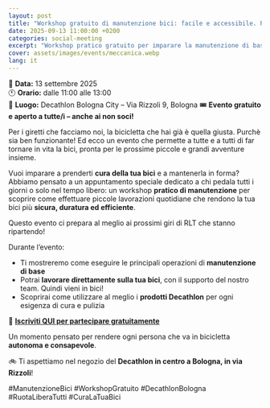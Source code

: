 ```yaml
---
layout: post
title: "Workshop gratuito di manutenzione bici: facile e accessibile. Proprio in centro a Bologna!"
date: 2025-09-13 11:00:00 +0200
categories: social-meeting
excerpt: "Workshop pratico gratuito per imparare la manutenzione di base della bici"
cover: assets/images/events/meccanica.webp
lang: it
---
```


📅 **Data:** 13 settembre 2025  
🕚 **Orario:** dalle 11:00 alle 13:00  
📍 **Luogo:** Decathlon Bologna City – Via Rizzoli 9, Bologna
🎟️ **Evento gratuito e aperto a tutte/i – anche ai non soci!**

Per i giretti che facciamo noi, la bicicletta che hai già è quella giusta. Purchè sia ben funzionante! 
Ed ecco un evento che permette a tutte e a tutti di far tornare in vita la bici, pronta per le prossime piccole e grandi avventure insieme. 

Vuoi imparare a prenderti **cura della tua bici** e a mantenerla in forma?
Abbiamo pensato a un appuntamento speciale dedicato a chi pedala tutti i giorni o solo nel tempo libero: un workshop **pratico di manutenzione** per scoprire come effettuare piccole lavorazioni quotidiane che rendono la tua bici più **sicura, duratura ed efficiente**.

Questo evento ci prepara al meglio ai prossimi giri di RLT che stanno ripartendo! 

Durante l’evento:
- Ti mostreremo come eseguire le principali operazioni di **manutenzione di base**
- Potrai **lavorare direttamente sulla tua bici**, con il supporto del nostro team. Quindi vieni in bici! 
- Scoprirai come utilizzare al meglio i **prodotti Decathlon** per ogni esigenza di cura e pulizia

🔧 **[Iscriviti QUI per partecipare gratuitamente](https://docs.google.com/forms/d/e/1FAIpQLSd7TsblTUZ5SUBlbZOO6U01mdTwMboqKqlTr4fSsxnX-kIjKg/viewform)**

Un momento pensato per rendere ogni persona che va in bicicletta **autonoma e consapevole**. 

🚲 Ti aspettiamo nel negozio del **Decathlon in centro a Bologna, in via Rizzoli**! 

#ManutenzioneBici #WorkshopGratuito #DecathlonBologna #RuotaLiberaTutti #CuraLaTuaBici
